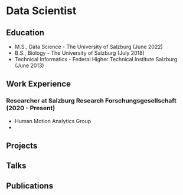 # Data Scientist

## Education
- M.S., Data Science - The University of Salzburg (June 2022)
- B.S., Biology - The University of Salzburg (July 2018)
- Technical Informatics - Federal Higher Technical Institute Salzburg (June 2013)
  
## Work Experience
### Researcher at Salzburg Research Forschungsgesellschaft (2020 - Present)
- Human Motion Analytics Group
- 

## Projects


## Talks


## Publications
